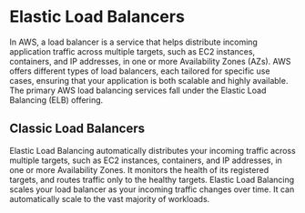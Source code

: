 # Elastic Load Balancers

In AWS, a load balancer is a service that helps distribute incoming application traffic across multiple targets, such as EC2 instances, containers, and IP addresses, in one or more Availability Zones (AZs). AWS offers different types of load balancers, each tailored for specific use cases, ensuring that your application is both scalable and highly available. The primary AWS load balancing services fall under the Elastic Load Balancing (ELB) offering.


## Classic Load Balancers 

Elastic Load Balancing automatically distributes your incoming traffic across multiple targets, such as EC2 instances, containers, and IP addresses, in one or more Availability Zones. It monitors the health of its registered targets, and routes traffic only to the healthy targets. Elastic Load Balancing scales your load balancer as your incoming traffic changes over time. It can automatically scale to the vast majority of workloads.